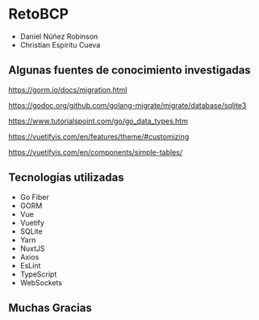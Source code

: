 # RetoBCP
 - Daniel Núñez Robinson
 - Christian Espíritu Cueva
 
## Algunas fuentes de conocimiento investigadas 
https://gorm.io/docs/migration.html

https://godoc.org/github.com/golang-migrate/migrate/database/sqlite3

https://www.tutorialspoint.com/go/go_data_types.htm

https://vuetifyjs.com/en/features/theme/#customizing

https://vuetifyjs.com/en/components/simple-tables/

## Tecnologías utilizadas

- Go Fiber
- GORM
- Vue
- Vuetify
- SQLite
- Yarn
- NuxtJS
- Axios
- EsLint
- TypeScript
- WebSockets

## Muchas Gracias
